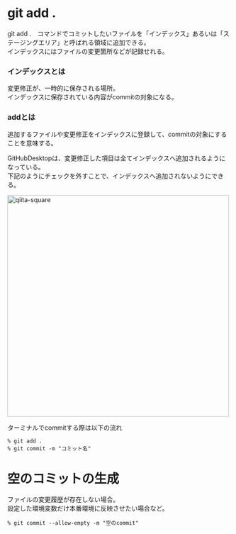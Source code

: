 # git add .
git add .　コマンドでコミットしたいファイルを「インデックス」あるいは「ステージングエリア」と呼ばれる領域に追加できる。  
インデックスにはファイルの変更箇所などが記録せれる。  

### インデックスとは
変更修正が、一時的に保存される場所。  
インデックスに保存されている内容がcommitの対象になる。  

### addとは
追加するファイルや変更修正をインデックスに登録して、commitの対象にすることを意味する。  

GitHubDesktopは、変更修正した項目は全てインデックスへ追加されるようになっている。  
下記のようにチェックを外すことで、インデックスへ追加されないようにできる。
  
  
<img width="500" alt="qiita-square" src="https://i.gyazo.com/0e84ceba3d5276e3ba7964cf17c8aeb0.png"> 
  
  
  
ターミナルでcommitする際は以下の流れ
```
% git add .
% git commit -m "コミット名"
```  
  
  
  
  
# 空のコミットの生成
ファイルの変更履歴が存在しない場合。  
設定した環境変数だけ本番環境に反映させたい場合など。
```
% git commit --allow-empty -m "空のcommit"
```
